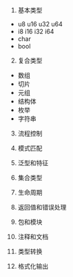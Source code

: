 1. 基本类型
- u8 u16 u32 u64
- i8 i16 i32 i64
- char
- bool

2. 复合类型
- 数组
- 切片
- 元组
- 结构体
- 枚举
- 字符串

3. 流程控制

4. 模式匹配

5. 泛型和特征

6. 集合类型

7. 生命周期

8. 返回值和错误处理

9. 包和模块

10. 注释和文档

11. 类型转换

12. 格式化输出
